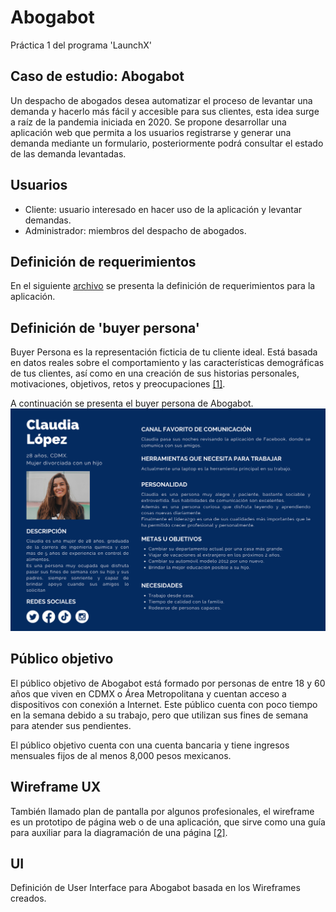 # Abogabot

Práctica 1 del programa 'LaunchX'

## Caso de estudio: Abogabot

Un despacho de abogados desea automatizar el proceso de levantar una demanda y hacerlo más fácil y accesible para sus clientes, esta idea surge a raíz de la pandemia iniciada en 2020.
Se propone desarrollar una aplicación web que permita a los usuarios registrarse y generar una demanda mediante un formulario, posteriormente podrá consultar el estado de las demanda levantadas.

## Usuarios

- Cliente: usuario interesado en hacer uso de la aplicación y levantar demandas.
- Administrador: miembros del despacho de abogados.

## Definición de requerimientos

En el siguiente [archivo](./RequerimientosAbogabot.pdf) se presenta la definición de requerimientos para la aplicación.

## Definición de 'buyer persona'

Buyer Persona es la representación ficticia de tu cliente ideal. Está basada en datos reales sobre el comportamiento y las características demográficas de tus clientes, así como en una creación de sus historias personales, motivaciones, objetivos, retos y preocupaciones [[1]](https://www.rdstation.com/es/blog/buyer-persona/).

A continuación se presenta el buyer persona de Abogabot.
![Buyer persona](./buyerpersona.png)

## Público objetivo

El público objetivo de Abogabot está formado por personas de entre 18 y 60 años que viven en CDMX o Área Metropolitana y cuentan acceso a dispositivos con conexión a Internet. Este público cuenta con poco tiempo en la semana debido a su trabajo, pero que utilizan sus fines de semana para atender sus pendientes.

El público objetivo cuenta con una cuenta bancaria y tiene ingresos mensuales fijos de al menos 8,000 pesos mexicanos.

## Wireframe UX

También llamado plan de pantalla por algunos profesionales, el wireframe es un prototipo de página web o de una aplicación, que sirve como una guía para auxiliar para la diagramación de una página [[2]](https://rockcontent.com/es/blog/wireframe/).

## UI

Definición de User Interface para Abogabot basada en los Wireframes creados.
